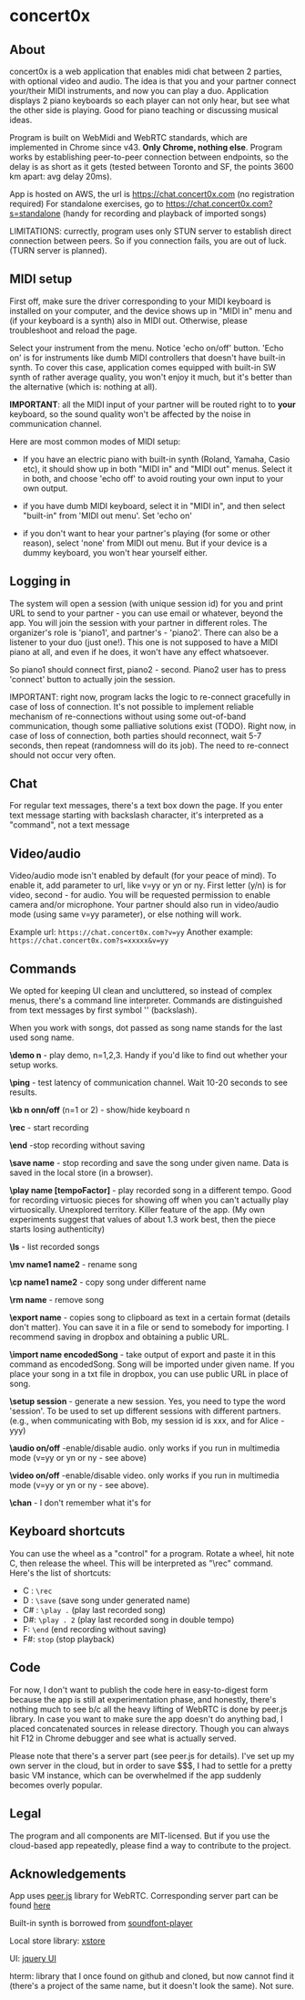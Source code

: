 # concert0x
## About
concert0x is a web application that enables midi chat between 2 parties, with optional video and audio. The idea is that you and your partner connect your/their MIDI instruments, and now you can play a duo. Application displays 2 piano keyboards so each player can not only hear, but see what the other side is playing. Good for piano teaching or discussing musical ideas. 

Program is built on WebMidi and WebRTC standards, which are implemented in Chrome since v43. **Only Chrome, nothing else**. Program works by establishing peer-to-peer connection between endpoints, so the delay is as short as it gets (tested between Toronto and SF, the points 3600 km apart: avg delay 20ms).

App is hosted on AWS, the url is  https://chat.concert0x.com (no registration required)
For standalone exercises, go to https://chat.concert0x.com?s=standalone (handy for recording and playback of imported songs)

LIMITATIONS: currectly, program uses only STUN server to establish direct connection between peers. So if you connection fails, you are out of luck. (TURN server is planned).

## MIDI setup

First off, make sure the driver corresponding to your MIDI keyboard is installed on your computer, and the device shows up in "MIDI in" menu and (if your keyboard is a synth) also in MIDI out. Otherwise, please troubleshoot and reload the page.

Select your instrument from the menu. Notice 'echo on/off' button. 'Echo on' is for instruments like dumb MIDI controllers that doesn't have built-in synth. To cover this case, application comes equipped with built-in SW synth of rather average quality, you won't enjoy it much, but it's better than the alternative (which is: nothing at all).

**IMPORTANT**: all the MIDI input of your partner will be routed right to to **your** keyboard, so the sound quality won't be affected by the noise in communication channel. 

Here are most common modes of MIDI setup:

- If you have an electric piano with built-in synth (Roland, Yamaha, Casio etc), it should show up in both "MIDI in" and "MIDI out" menus. Select it in both, and choose 'echo off' to avoid routing your own input to your own output.

- if you have dumb MIDI keyboard, select it in "MIDI in", and then select "built-in" from 'MIDI out menu'. Set 'echo on'

- if you don't want to hear your partner's playing (for some or other reason), select 'none' from MIDI out menu. But if your device is a dummy keyboard, you won't hear yourself either.

## Logging in

The system will open a session (with unique session id) for you and print URL to send to your partner - you can use email or whatever, beyond the app. You will join the session with your partner in different roles. The organizer's role is 'piano1', and partner's - 'piano2'. There can also be a listener to your duo (just one!). This one is not supposed to have a MIDI piano at all, and even if he does, it won't have any effect whatsoever.

So piano1 should connect first, piano2 - second. Piano2 user has to press 'connect' button to actually join the session.

IMPORTANT: right now, program lacks the logic to re-connect gracefully in case of loss of connection. It's not 
possible to implement reliable mechanism of re-connections without using some out-of-band communication, though some palliative solutions exist (TODO). Right now, in case of loss of connection, both parties should reconnect, wait 5-7 seconds, then repeat (randomness will do its job). The need to re-connect should not occur very often.

## Chat

For regular text messages, there's a text box down the page. If you enter text message starting with backslash character, it's interpreted as a "command", not a text message

## Video/audio

Video/audio mode isn't enabled by default (for your peace of mind). To enable it, add parameter to url, like v=yy or yn or ny. First letter (y/n) is for video, second - for audio. You will be requested permission to enable camera and/or microphone. Your partner should also run in video/audio mode (using same v=yy parameter), or else nothing will work. 

Example url: `https://chat.concert0x.com?v=yy`
Another example: `https://chat.concert0x.com?s=xxxxx&v=yy`

## Commands

We opted for keeping UI clean and uncluttered, so instead of complex menus, there's a command line interpreter. Commands are distinguished from text messages by first symbol '\' (backslash).

When you work with songs, dot passed as song name stands for the last used song name.

**\demo n** - play demo, n=1,2,3. Handy if you'd like to find out whether your setup works.

**\ping** - test latency of communication channel. Wait 10-20 seconds to see results.

**\kb n onn/off** (n=1 or 2) - show/hide keyboard n

**\rec** - start recording

**\end** -stop recording without saving

**\save name** - stop recording and save the song under given name. Data is saved in the local store (in a browser). 

**\play name [tempoFactor]** - play recorded song in a different tempo. Good for recording virtuosic pieces for showing off when you can't actually play virtuosically. Unexplored territory. Killer feature of the app. (My own experiments suggest that values of about 1.3 work best, then the piece starts losing authenticity)

**\ls** - list recorded songs

**\mv name1 name2** - rename song

**\cp name1 name2** - copy song under different name

**\rm name** - remove song

**\export name** - copies song to clipboard as text in a certain format (details don't matter). You can save it in a file or send to somebody for importing. I recommend saving in dropbox and obtaining a public URL.

**\import name encodedSong**  - take output of export and paste it in this command as encodedSong. Song will be imported under given name. If you place your song in a txt file in dropbox, you can use public URL in place of song.

**\setup session** - generate a new session. Yes, you need to type the word 'session'. To be used to set up different sessions with different partners. (e.g., when communicating with Bob, my session id is xxx, and for Alice - yyy)

**\audio on/off** -enable/disable audio. only works if you run in multimedia mode (v=yy or yn or ny - see above)

**\video on/off** -enable/disable video. only works if you run in multimedia mode (v=yy or yn or ny - see above).

**\chan** - I don't remember what it's for

## Keyboard shortcuts

You can use the wheel as a "control" for a program. Rotate a wheel, hit note C, then release the wheel. This will be interpreted as
"\rec" command. Here's the list of shortcuts:

- C : `\rec`
- D : `\save` (save song under generated name)
- C# : `\play .` (play last recorded song) 
- D#:  `\play . 2` (play last recorded song in double tempo)
- F: `\end` (end recording without saving)
- F#: `stop` (stop playback)

## Code

For now, I don't want to publish the code here in easy-to-digest form because the app is still at experimentation phase, and honestly, there's nothing much to see b/c all the heavy lifting of WebRTC is done by peer.js library. In case you want to make sure the app doesn't do anything bad, I placed concatenated sources in release directory. Though you can always hit F12 in Chrome debugger and see what is actually served.

Please note that there's a server part (see peer.js for details). I've set up my own server in the cloud, but in order to save $$$, I had to settle for a pretty basic VM instance, which can be overwhelmed if the app suddenly becomes overly popular.  

## Legal

The program and all components are MIT-licensed. But if you use the cloud-based app repeatedly, please find a way to contribute to the project.

## Acknowledgements

App uses [peer.js](https://github.com/peers/peerjs) library for WebRTC. Corresponding server part can be found [here](https://github.com/peers/peerjs-server)

Built-in synth is borrowed from [soundfont-player](https://github.com/danigb/soundfont-player)

Local store library: [xstore](https://github.com/niiknow/xstore) 

UI: [jquery UI](https://jqueryui.com)

hterm: library that I once found on github and cloned, but now cannot find it (there's a project of the same name, but it doesn't look the same). Not sure.

